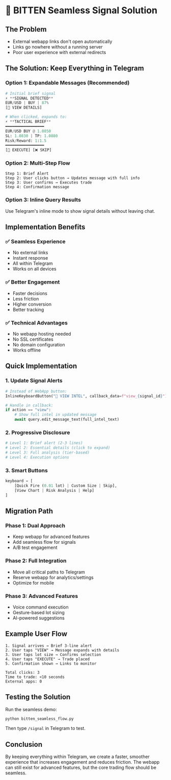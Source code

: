# 🚀 BITTEN Seamless Signal Solution

## The Problem
- External webapp links don't open automatically
- Links go nowhere without a running server
- Poor user experience with external redirects

## The Solution: Keep Everything in Telegram

### Option 1: Expandable Messages (Recommended)
```python
# Initial brief signal
⚡ **SIGNAL DETECTED**
EUR/USD | BUY | 87%
[🔽 VIEW DETAILS]

# When clicked, expands to:
⚡ **TACTICAL BRIEF**
━━━━━━━━━━━━━━━━━
EUR/USD BUY @ 1.0850
SL: 1.0830 | TP: 1.0880
Risk/Reward: 1:1.5
━━━━━━━━━━━━━━━━━
[🔫 EXECUTE] [❌ SKIP]
```

### Option 2: Multi-Step Flow
```
Step 1: Brief Alert
Step 2: User clicks button → Updates message with full info
Step 3: User confirms → Executes trade
Step 4: Confirmation message
```

### Option 3: Inline Query Results
Use Telegram's inline mode to show signal details without leaving chat.

## Implementation Benefits

### ✅ Seamless Experience
- No external links
- Instant response
- All within Telegram
- Works on all devices

### ✅ Better Engagement
- Faster decisions
- Less friction
- Higher conversion
- Better tracking

### ✅ Technical Advantages
- No webapp hosting needed
- No SSL certificates
- No domain configuration
- Works offline

## Quick Implementation

### 1. Update Signal Alerts
```python
# Instead of WebApp button:
InlineKeyboardButton("🎯 VIEW INTEL", callback_data=f"view_{signal_id}")

# Handle in callback:
if action == "view":
    # Show full intel in updated message
    await query.edit_message_text(full_intel_text)
```

### 2. Progressive Disclosure
```python
# Level 1: Brief alert (2-3 lines)
# Level 2: Essential details (click to expand)
# Level 3: Full analysis (tier-based)
# Level 4: Execution options
```

### 3. Smart Buttons
```python
keyboard = [
    [Quick Fire (0.01 lot) | Custom Size | Skip],
    [View Chart | Risk Analysis | Help]
]
```

## Migration Path

### Phase 1: Dual Approach
- Keep webapp for advanced features
- Add seamless flow for signals
- A/B test engagement

### Phase 2: Full Integration
- Move all critical paths to Telegram
- Reserve webapp for analytics/settings
- Optimize for mobile

### Phase 3: Advanced Features
- Voice command execution
- Gesture-based lot sizing
- AI-powered suggestions

## Example User Flow

```
1. Signal arrives → Brief 3-line alert
2. User taps "VIEW" → Message expands with details
3. User taps lot size → Confirms selection
4. User taps "EXECUTE" → Trade placed
5. Confirmation shown → Links to monitor

Total clicks: 3
Time to trade: <10 seconds
External apps: 0
```

## Testing the Solution

Run the seamless demo:
```bash
python bitten_seamless_flow.py
```

Then type `/signal` in Telegram to test.

## Conclusion

By keeping everything within Telegram, we create a faster, smoother experience that increases engagement and reduces friction. The webapp can still exist for advanced features, but the core trading flow should be seamless.